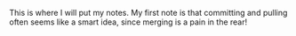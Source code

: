 This is where I will put my notes.
My first note is that committing and pulling often seems like a smart idea, since merging is a pain in the rear!